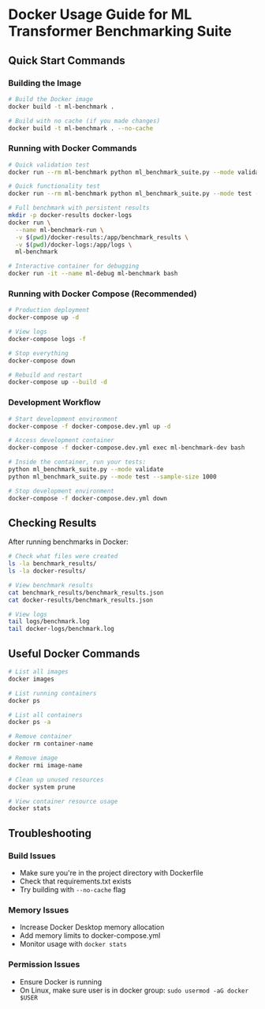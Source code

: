 # Docker Usage Guide for ML Transformer Benchmarking Suite

## Quick Start Commands

### Building the Image
```bash
# Build the Docker image
docker build -t ml-benchmark .

# Build with no cache (if you made changes)
docker build -t ml-benchmark . --no-cache
```

### Running with Docker Commands

```bash
# Quick validation test
docker run --rm ml-benchmark python ml_benchmark_suite.py --mode validate

# Quick functionality test
docker run --rm ml-benchmark python ml_benchmark_suite.py --mode test --sample-size 1000

# Full benchmark with persistent results
mkdir -p docker-results docker-logs
docker run \
  --name ml-benchmark-run \
  -v $(pwd)/docker-results:/app/benchmark_results \
  -v $(pwd)/docker-logs:/app/logs \
  ml-benchmark

# Interactive container for debugging
docker run -it --name ml-debug ml-benchmark bash
```

### Running with Docker Compose (Recommended)

```bash
# Production deployment
docker-compose up -d

# View logs
docker-compose logs -f

# Stop everything
docker-compose down

# Rebuild and restart
docker-compose up --build -d
```

### Development Workflow

```bash
# Start development environment
docker-compose -f docker-compose.dev.yml up -d

# Access development container
docker-compose -f docker-compose.dev.yml exec ml-benchmark-dev bash

# Inside the container, run your tests:
python ml_benchmark_suite.py --mode validate
python ml_benchmark_suite.py --mode test --sample-size 1000

# Stop development environment
docker-compose -f docker-compose.dev.yml down
```

## Checking Results

After running benchmarks in Docker:

```bash
# Check what files were created
ls -la benchmark_results/
ls -la docker-results/

# View benchmark results
cat benchmark_results/benchmark_results.json
cat docker-results/benchmark_results.json

# View logs
tail logs/benchmark.log
tail docker-logs/benchmark.log
```

## Useful Docker Commands

```bash
# List all images
docker images

# List running containers
docker ps

# List all containers
docker ps -a

# Remove container
docker rm container-name

# Remove image
docker rmi image-name

# Clean up unused resources
docker system prune

# View container resource usage
docker stats
```

## Troubleshooting

### Build Issues
- Make sure you're in the project directory with Dockerfile
- Check that requirements.txt exists
- Try building with `--no-cache` flag

### Memory Issues
- Increase Docker Desktop memory allocation
- Add memory limits to docker-compose.yml
- Monitor usage with `docker stats`

### Permission Issues
- Ensure Docker is running
- On Linux, make sure user is in docker group: `sudo usermod -aG docker $USER`
